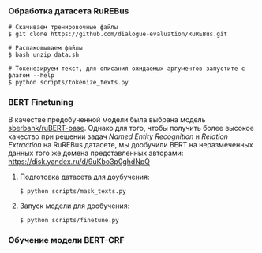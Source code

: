### Обработка датасета RuREBus

```shell
# Скачиваем тренировочные файлы
$ git clone https://github.com/dialogue-evaluation/RuREBus.git

# Распаковываем файлы
$ bash unzip_data.sh

# Токенезируем текст, для описания ожидаемых аргументов запустите с флагом --help
$ python scripts/tokenize_texts.py
```

### BERT Finetuning

В качестве предобученной модели была выбрана
модель [sberbank/ruBERT-base](https://huggingface.co/sberbank-ai/ruBert-base).
Однако для того, чтобы получить более высокое качество при решении задач *Named Entity Recognition* и *Relation
Extraction* на RuREBus датасете, мы дообучили BERT на неразмеченных данных того же домена представленных
авторами: https://disk.yandex.ru/d/9uKbo3p0ghdNpQ

1. Подготовка датасета для доубучения: 
   ```shell
   $ python scripts/mask_texts.py 
   ```
2. Запуск модели для дообучения:
   ```shell
   $ python scripts/finetune.py
   ```

### Обучение модели BERT-CRF